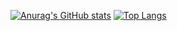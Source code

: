 [![Anurag's GitHub stats](https://github-readme-stats.vercel.app/api?username=shinji-ono94)](https://github.com/anuraghazra/github-readme-stats)
[![Top Langs](https://github-readme-stats.vercel.app/api/top-langs/?username=shinji-ono94&layout=compact)](https://github.com/anuraghazra/github-readme-stats)

<!---
shinji-ono94/shinji-ono94 is a ✨ special ✨ repository because its `README.md` (this file) appears on your GitHub profile.
You can click the Preview link to take a look at your changes.
--->
